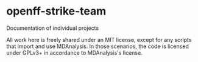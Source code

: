 # openff-strike-team
Documentation of individual projects


All work here is freely shared under an MIT license, except for any scripts that import and use MDAnalysis. In those scenarios, the code is licensed under GPLv3+ in accordance to MDAnalysis's license.
